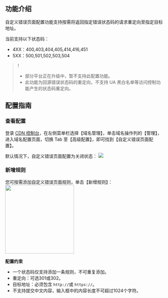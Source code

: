## 功能介绍

自定义错误页面配置功能支持按需将返回指定错误状态码的请求重定向至指定目标地址。

当前支持以下状态码：
- 4XX：400,403,404,405,414,416,451
- 5XX：500,501,502,503,504

>! 
>- 部分平台正在升级中，暂不支持此配置功能。
>- 此功能为回源错误状态码的重定向，不支持 UA 黑白名单等访问控制功能产生的状态码重定向。

## 配置指南

### 查看配置

登录 [CDN 控制台](https://console.cloud.tencent.com/cdn)，在左侧菜单栏选择【域名管理】，单击域名操作列的【管理】，进入域名配置页面，切换 Tab 至【高级配置】，即可找到【自定义错误页面配置】。

默认情况下，自定义错误页面配置为关闭状态：
![](https://main.qcloudimg.com/raw/ad8f4340f2f7c67247e9730a12e6d27b.png)



### 新增规则

您可按需添加自定义错误页面规则，单击【新增规则】：
<img src="https://main.qcloudimg.com/raw/7af17d161ec2f4e499a5740383d4658e.jpg" style="height:220px"/>



**配置约束**

- 一个状态码仅支持添加一条规则，不可重复添加。
- 重定向：可选301或302。
- 目标地址：必须包含 `http://`或 `https://`。
- 不支持提交中文内容，输入框中的内容长度不可超过1024个字符。
